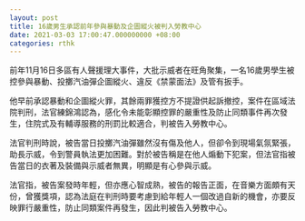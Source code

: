 ```yaml
---
layout: post
title: 16歲男生承認前年參與暴動及企圖縱火被判入勞教中心
date: 2021-03-03 17:00:47.000000000 +08:00
categories: rthk
---
```


前年11月16日多區有人聲援理大事件，大批示威者在旺角聚集，一名16歲男學生被控參與暴動、投擲汽油彈企圖縱火、違反《禁蒙面法》及管有扳手。

他早前承認暴動和企圖縱火罪，其餘兩罪獲控方不提證供起訴撤控，案件在區域法院判刑，法官練錦鴻認為，感化令未能彰顯控罪的嚴重性及防止同類事件再次發生，住院式及有輔導服務的刑罰比較適合，判被告入勞教中心。

法官判刑時說，被告當日投擲汽油彈雖然沒有傷及他人，但卻令到現場氣氛緊張，助長示威，令到警員執法更加困難。對於被告稱是在他人煽動下犯案，但法官指被告當日的衣著及裝備與示威者無異，明顯是有心參與示威。

法官指，被告案發時年輕，但亦應心智成熟，被告的報告正面，在音樂方面頗有天份，曾獲獎項，認為法庭在判刑時要考慮到給年輕人一個改過自新的機會，亦要反映罪行嚴重性，防止同類案件再發生，因此判被告入勞教中心。
